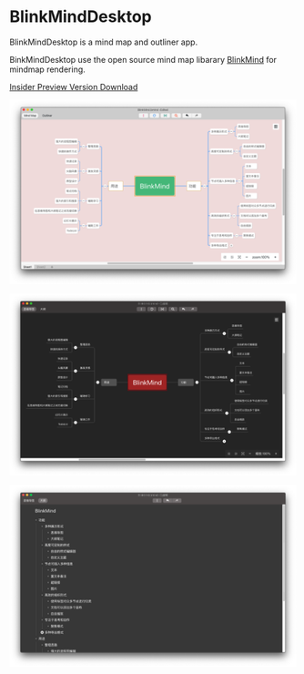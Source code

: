 # BlinkMindDesktop

BlinkMindDesktop is a mind map and outliner app.

BinkMindDesktop use the open source mind map libarary [BlinkMind](https://github.com/awehook/blink-mind) for mindmap rendering.

[Insider Preview Version Download](https://github.com/awehook/blink-mind-package/releases/latest)

![image](https://github.com/awehook/images/raw/master/blink-mind-desktop/blink-mind-mindmap-light.png)

![image](https://github.com/awehook/images/raw/master/blink-mind-desktop/blink-mind-mindmap.png)

![image](https://github.com/awehook/images/raw/master/blink-mind-desktop/blink-mind-outliner.png)